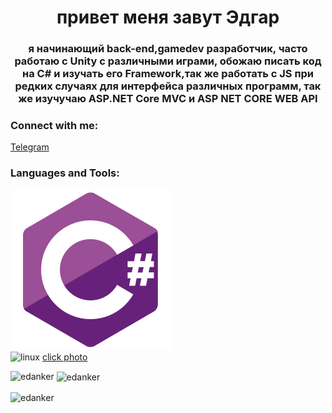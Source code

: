 <h1 align="center">привет меня завут Эдгар</h1>
<h3 align="center">я начинающий back-end,gamedev разработчик, часто работаю с Unity с различными играми, обожаю писать код на C# и изучать его Framework,так же работать c JS при редких случаях для интерфейса различных программ, так же изучучаю ASP.NET Core MVC и ASP NET CORE WEB API</h3>


<h3 align="left">Connect with me:</h3>
<a href="https://t.me/loveGellyanumberone">Telegram</a>
<p align="left">
</p>

<h3 align="left">Languages and Tools:</h3>
 <img class="ml-4 w-8 h-8 sm:w-10 sm:h-10" src="https://raw.githubusercontent.com/devicons/devicon/master/icons/csharp/csharp-original.svg" alt="csharp">

 

<div>
 <img src="https://github.com/EDANKER/EDANKER/assets/99076691/2629e2b2-e2ba-4a55-bb90-b3e911b4eef5" alt="linux" width="100" height="100"/> </a> <a href="https://nodejs.org" target="_blank" rel="noreferrer">
 <a href="https://github.com/EDANKER/EDANKER/assets/99076691/2629e2b2-e2ba-4a55-bb90-b3e911b4eef5">click photo</a>
 </div>
<p><img align="left" src="https://github-readme-stats.vercel.app/api/top-langs?username=edanker&show_icons=true&locale=en&layout=compact" alt="edanker" /></p>

<p>&nbsp;<img align="center" src="https://github-readme-stats.vercel.app/api?username=edanker&show_icons=true&locale=en" alt="edanker" /></p>

<p><img align="center" src="https://github-readme-streak-stats.herokuapp.com/?user=edanker&" alt="edanker" /></p>


